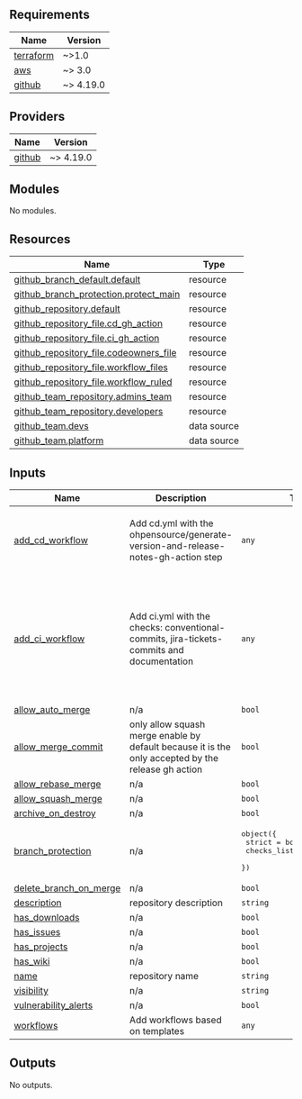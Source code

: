 <!-- BEGIN_TF_DOCS -->
## Requirements

| Name | Version |
|------|---------|
| <a name="requirement_terraform"></a> [terraform](#requirement\_terraform) | ~>1.0 |
| <a name="requirement_aws"></a> [aws](#requirement\_aws) | ~> 3.0 |
| <a name="requirement_github"></a> [github](#requirement\_github) | ~> 4.19.0 |

## Providers

| Name | Version |
|------|---------|
| <a name="provider_github"></a> [github](#provider\_github) | ~> 4.19.0 |

## Modules

No modules.

## Resources

| Name | Type |
|------|------|
| [github_branch_default.default](https://registry.terraform.io/providers/integrations/github/latest/docs/resources/branch_default) | resource |
| [github_branch_protection.protect_main](https://registry.terraform.io/providers/integrations/github/latest/docs/resources/branch_protection) | resource |
| [github_repository.default](https://registry.terraform.io/providers/integrations/github/latest/docs/resources/repository) | resource |
| [github_repository_file.cd_gh_action](https://registry.terraform.io/providers/integrations/github/latest/docs/resources/repository_file) | resource |
| [github_repository_file.ci_gh_action](https://registry.terraform.io/providers/integrations/github/latest/docs/resources/repository_file) | resource |
| [github_repository_file.codeowners_file](https://registry.terraform.io/providers/integrations/github/latest/docs/resources/repository_file) | resource |
| [github_repository_file.workflow_files](https://registry.terraform.io/providers/integrations/github/latest/docs/resources/repository_file) | resource |
| [github_repository_file.workflow_ruled](https://registry.terraform.io/providers/integrations/github/latest/docs/resources/repository_file) | resource |
| [github_team_repository.admins_team](https://registry.terraform.io/providers/integrations/github/latest/docs/resources/team_repository) | resource |
| [github_team_repository.developers](https://registry.terraform.io/providers/integrations/github/latest/docs/resources/team_repository) | resource |
| [github_team.devs](https://registry.terraform.io/providers/integrations/github/latest/docs/data-sources/team) | data source |
| [github_team.platform](https://registry.terraform.io/providers/integrations/github/latest/docs/data-sources/team) | data source |

## Inputs

| Name | Description | Type | Default | Required |
|------|-------------|------|---------|:--------:|
| <a name="input_add_cd_workflow"></a> [add\_cd\_workflow](#input\_add\_cd\_workflow) | Add cd.yml with the ohpensource/generate-version-and-release-notes-gh-action step | `any` | <pre>{<br>  "semver": false,<br>  "tf_docs": false,<br>  "tf_folder": "./"<br>}</pre> | no |
| <a name="input_add_ci_workflow"></a> [add\_ci\_workflow](#input\_add\_ci\_workflow) | Add ci.yml with the checks: conventional-commits, jira-tickets-commits and documentation | `any` | <pre>{<br>  "ensure_conventional_commits": false,<br>  "ensure_documentation": false,<br>  "ensure_jira_tickets": false,<br>  "terraform": {<br>    "tf_folder": "./",<br>    "tf_validate_iac": false,<br>    "tf_validate_security": false<br>  }<br>}</pre> | no |
| <a name="input_allow_auto_merge"></a> [allow\_auto\_merge](#input\_allow\_auto\_merge) | n/a | `bool` | `false` | no |
| <a name="input_allow_merge_commit"></a> [allow\_merge\_commit](#input\_allow\_merge\_commit) | only allow squash merge enable by default because it is the only accepted by the release gh action | `bool` | `false` | no |
| <a name="input_allow_rebase_merge"></a> [allow\_rebase\_merge](#input\_allow\_rebase\_merge) | n/a | `bool` | `false` | no |
| <a name="input_allow_squash_merge"></a> [allow\_squash\_merge](#input\_allow\_squash\_merge) | n/a | `bool` | `true` | no |
| <a name="input_archive_on_destroy"></a> [archive\_on\_destroy](#input\_archive\_on\_destroy) | n/a | `bool` | `true` | no |
| <a name="input_branch_protection"></a> [branch\_protection](#input\_branch\_protection) | n/a | <pre>object({<br>    strict      = bool<br>    checks_list = list(string)<br>  })</pre> | <pre>{<br>  "checks_list": [],<br>  "strict": true<br>}</pre> | no |
| <a name="input_delete_branch_on_merge"></a> [delete\_branch\_on\_merge](#input\_delete\_branch\_on\_merge) | n/a | `bool` | `true` | no |
| <a name="input_description"></a> [description](#input\_description) | repository description | `string` | n/a | yes |
| <a name="input_has_downloads"></a> [has\_downloads](#input\_has\_downloads) | n/a | `bool` | `false` | no |
| <a name="input_has_issues"></a> [has\_issues](#input\_has\_issues) | n/a | `bool` | `false` | no |
| <a name="input_has_projects"></a> [has\_projects](#input\_has\_projects) | n/a | `bool` | `false` | no |
| <a name="input_has_wiki"></a> [has\_wiki](#input\_has\_wiki) | n/a | `bool` | `false` | no |
| <a name="input_name"></a> [name](#input\_name) | repository name | `string` | n/a | yes |
| <a name="input_visibility"></a> [visibility](#input\_visibility) | n/a | `string` | `"public"` | no |
| <a name="input_vulnerability_alerts"></a> [vulnerability\_alerts](#input\_vulnerability\_alerts) | n/a | `bool` | `true` | no |
| <a name="input_workflows"></a> [workflows](#input\_workflows) | Add workflows based on templates | `any` | `{}` | no |

## Outputs

No outputs.
<!-- END_TF_DOCS -->